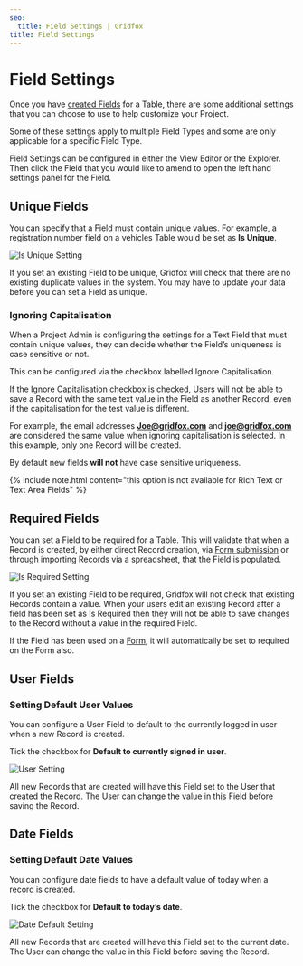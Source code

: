 ```yaml
---
seo:
  title: Field Settings | Gridfox
title: Field Settings
---
```

# Field Settings

Once you have [created Fields](/building-a-project/creating-fields) for a Table, there are some additional settings that you can choose to use to help customize your Project.

Some of these settings apply to multiple Field Types and some are only applicable for a specific Field Type.

Field Settings can be configured in either the View Editor or the Explorer. Then click the Field that you would like to amend to open the left hand settings panel for the Field.

## Unique Fields

You can specify that a Field must contain unique values. For example, a registration number field on a vehicles Table would be set as **Is Unique**.

![Is Unique Setting](/assets/images/is-unique-setting_rs.jpg "Is Unique Setting")

If you set an existing Field to be unique, Gridfox will check that there are no existing duplicate values in the system. You may have to update your data before you can set a Field as unique.

### Ignoring Capitalisation

When a Project Admin is configuring the settings for a Text Field that must contain unique values, they can decide whether the Field’s uniqueness is case sensitive or not. 

This can be configured via the checkbox labelled Ignore Capitalisation. 

If the Ignore Capitalisation checkbox is checked, Users will not be able to save a Record with the same text value in the Field as another Record, even if the capitalisation for the test value is different.

For example, the email addresses **Joe@gridfox.com** and **joe@gridfox.com** are considered the same value when ignoring capitalisation is selected. In this example, only one Record will be created. 

By default new fields **will not** have case sensitive uniqueness.

{% include note.html content="this option is not available for Rich Text or Text Area Fields" %}

## Required Fields

You can set a Field to be required for a Table. This will validate that when a Record is created, by either direct Record creation, via [Form submission](/building-a-project/an-introduction-to-forms) or through importing Records via a spreadsheet, that the Field is populated.

![Is Required Setting](/assets/images/is-required-setting_rs.jpg "Is Required Setting")

If you set an existing Field to be required, Gridfox will not check that existing Records contain a value. When your users edit an existing Record after a field has been set as Is Required then they will not be able to save changes to the Record without a value in the required Field.

If the Field has been used on a [Form](/building-a-project/an-introduction-to-forms), it will automatically be set to required on the Form also.

## User Fields

### Setting Default User Values

You can configure a User Field to default to the currently logged in user when a new Record is created.

Tick the checkbox for **Default to currently signed in user**.

![User Setting](/assets/images/user-default-setting_rs.jpg "User Setting")

All new Records that are created will have this Field set to the User that created the Record. The User can change the value in this Field before saving the Record.

## Date Fields

### Setting Default Date Values

You can configure date fields to have a default value of today when a record is created.

Tick the checkbox for **Default to today’s date**.

![Date Default Setting](/assets/images/date-default-setting_rs.jpg "Date Default Setting")

All new Records that are created will have this Field set to the current date. The User can change the value in this Field before saving the Record.